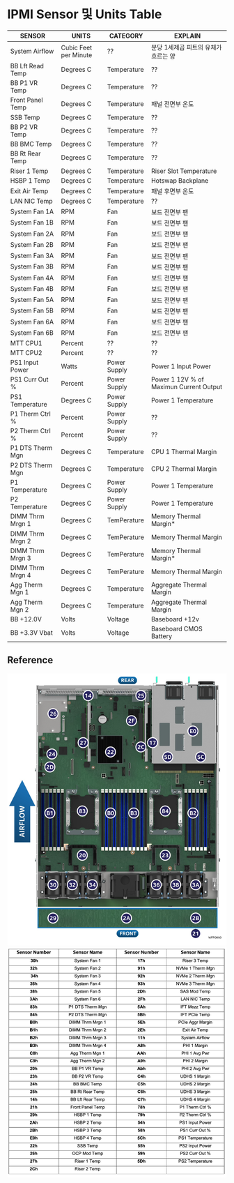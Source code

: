 # IPMI Sensor 및 Units Table

|SENSOR|UNITS|CATEGORY|EXPLAIN|
|------|-----|-------|--------|
|System Airflow|Cubic Feet per Minute|??|분당 1세제곱 피트의 유체가 흐르는 양|
|BB Lft Read Temp|Degrees C|Temperature|??|
|BB P1 VR Temp|Degrees C|Temperature|??|
|Front Panel Temp|Degrees C|Temperature|패널 전면부 온도|
|SSB Temp|Degrees C|Temperature|??|
|BB P2 VR Temp|Degrees C|Temperature|??|
|BB BMC Temp|Degrees C|Temperature|??|
|BB Rt Rear Temp|Degrees C|Temperature|??|
|Riser 1 Temp|Degrees C|Temperature|Riser Slot Temperature|
|HSBP 1 Temp|Degrees C|Temperature|Hotswap Backplane|
|Exit Air Temp|Degrees C|Temperature|패널 후면부 온도|
|LAN NIC Temp|Degrees C|Temperature|??|
|System Fan 1A|RPM|Fan|보드 전면부 팬|
|System Fan 1B|RPM|Fan|보드 전면부 팬|
|System Fan 2A|RPM|Fan|보드 전면부 팬|
|System Fan 2B|RPM|Fan|보드 전면부 팬|
|System Fan 3A|RPM|Fan|보드 전면부 팬|
|System Fan 3B|RPM|Fan|보드 전면부 팬|
|System Fan 4A|RPM|Fan|보드 전면부 팬|
|System Fan 4B|RPM|Fan|보드 전면부 팬|
|System Fan 5A|RPM|Fan|보드 전면부 팬|
|System Fan 5B|RPM|Fan|보드 전면부 팬|
|System Fan 6A|RPM|Fan|보드 전면부 팬|
|System Fan 6B|RPM|Fan|보드 전면부 팬|
|MTT CPU1|Percent|??|??|
|MTT CPU2|Percent|??|??|
|PS1 Input Power|Watts|Power Supply|Power 1 Input Power|
|PS1 Curr Out %|Percent|Power Supply|Power 1 12V % of Maximun Current Output|
|PS1 Temperature|Degrees C|Power Supply|Power 1 Temperature|
|P1 Therm Ctrl %|Percent|Power Supply|??|
|P2 Therm Ctrl %|Percent|Power Supply|??|
|P1 DTS Therm Mgn|Degrees C|Temperature|CPU 1 Thermal Margin|
|P2 DTS Therm Mgn|Degrees C|Temperature|CPU 2 Thermal Margin|
|P1 Temperature|Degrees C|Power Supply|Power 1 Temperature|
|P2 Temperature|Degrees C|Power Supply|Power 1 Temperature|
|DIMM Thrm Mrgn 1|Degrees C|TemPerature|Memory Thermal Margin*|
|DIMM Thrm Mrgn 2|Degrees C|TemPerature|Memory Thermal Margin|
|DIMM Thrm Mrgn 3|Degrees C|TemPerature|Memory Thermal Margin*|
|DIMM Thrm Mrgn 4|Degrees C|TemPerature|Memory Thermal Margin|
|Agg Therm Mgn 1|Degrees C|Temperature|Aggregate Thermal Margin|
|Agg Therm Mgn 2|Degrees C|Temperature|Aggregate Thermal Margin|
|BB +12.0V|Volts|Voltage|Baseboard +12v|
|BB +3.3V Vbat|Volts|Voltage|Baseboard CMOS Battery|

## Reference
![refenceimage](./image/board.png)
![refenceimage](./image/table.png)